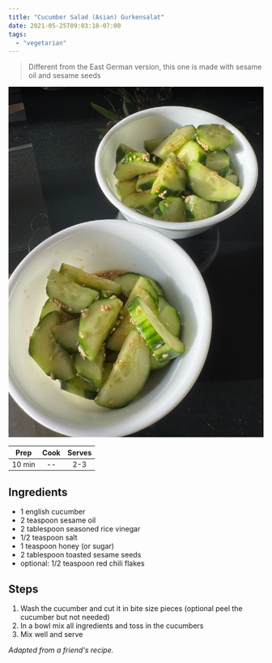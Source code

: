 ```yaml
---
title: "Cucumber Salad (Asian) Gurkensalat"
date: 2021-05-25T09:03:18-07:00
tags:
  - "vegetarian"
---
```


> Different from the East German version, this one is made with sesame oil and sesame seeds

<div class="figure">

![gebrannteMandeln](/images/Gurkensalat.png)

</div>

| Prep   | Cook | Serves |
| :----: | :----: | :----: |
| 10 min | -- | 2-3 |

## Ingredients

- 1 english cucumber
- 2 teaspoon sesame oil
- 2 tablespoon seasoned rice vinegar
- 1/2 teaspoon salt
- 1 teaspoon honey (or sugar)
- 2 tablespoon toasted sesame seeds
- optional: 1/2 teaspoon red chili flakes 

## Steps

1. Wash the cucumber and cut it in bite size pieces (optional peel the cucumber but not needed)
1. In a bowl mix all ingredients and toss in the cucumbers
1. Mix well and serve


_Adapted from a friend's recipe._
